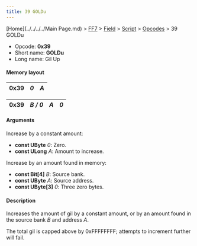 ```yaml
---
title: 39 GOLDu
---
```


[Home](../../../../Main Page.md) > [FF7](../../../../FF7.md) > [Field](../../../Field.md) > [Script](../../Script.md) > [Opcodes](../Opcodes.md) > 39 GOLDu

-   Opcode: **0x39**
-   Short name: **GOLDu**
-   Long name: Gil Up

#### Memory layout

| 0x39 | *0* | *A* |
|------|-----|-----|

| 0x39 | *B / 0* | *A* | *0* |
|------|---------|-----|-----|

#### Arguments

Increase by a constant amount:

-   **const UByte** *0*: Zero.
-   **const ULong** *A*: Amount to increase.

Increase by an amount found in memory:

-   **const Bit\[4\]** *B*: Source bank.
-   **const UByte** *A*: Source address.
-   **const UByte\[3\]** *0*: Three zero bytes.

#### Description

Increases the amount of gil by a constant amount, or by an amount found in the source bank *B* and address *A*.

The total gil is capped above by 0xFFFFFFFF; attempts to increment further will fail.
